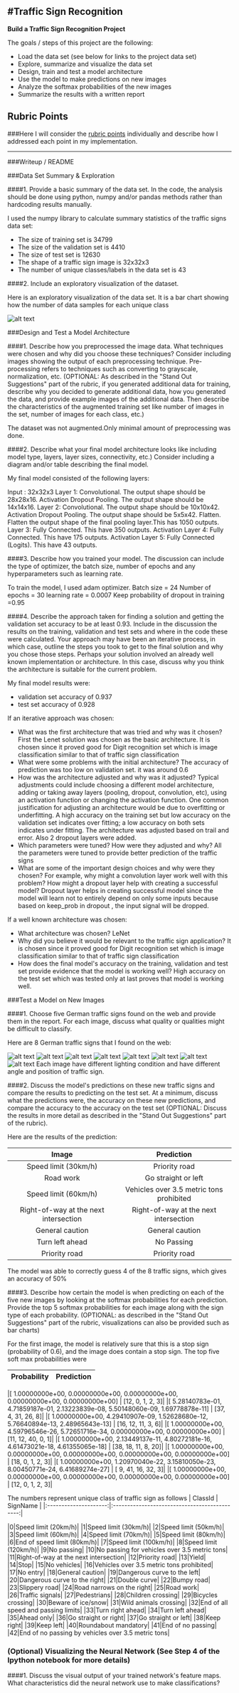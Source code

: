 #**Traffic Sign Recognition** 
---

**Build a Traffic Sign Recognition Project**

The goals / steps of this project are the following:
* Load the data set (see below for links to the project data set)
* Explore, summarize and visualize the data set
* Design, train and test a model architecture
* Use the model to make predictions on new images
* Analyze the softmax probabilities of the new images
* Summarize the results with a written report


[//]: # (Image References)

[image1]: ./examples/dataset.png "Visualization"
[image2]: ./new-signs/1x.png "Traffic Sign 1"
[image3]: ./new-signs/2x.png "Traffic Sign 2"
[image4]: ./new-signs/3x.png "Traffic Sign 3"
[image5]: ./new-signs/4x.png "Traffic Sign 4"
[image6]: ./new-signs/5x.png "Traffic Sign 5"
[image7]: ./new-signs/6x.png "Traffic Sign 6"
[image8]: ./new-signs/7x.png "Traffic Sign 7"
[image9]: ./new-signs/8x.png "Traffic Sign 8"

## Rubric Points
###Here I will consider the [rubric points](https://review.udacity.com/#!/rubrics/481/view) individually and describe how I addressed each point in my implementation.  

---
###Writeup / README

###Data Set Summary & Exploration

####1. Provide a basic summary of the data set. In the code, the analysis should be done using python, numpy and/or pandas methods rather than hardcoding results manually.

I used the numpy library to calculate summary statistics of the traffic
signs data set:

* The size of training set is 34799
* The size of the validation set is 4410
* The size of test set is 12630
* The shape of a traffic sign image is 32x32x3
* The number of unique classes/labels in the data set is 43

####2. Include an exploratory visualization of the dataset.

Here is an exploratory visualization of the data set. It is a bar chart showing how the number of data samples for each unique class

![alt text][image1]

###Design and Test a Model Architecture

####1. Describe how you preprocessed the image data. What techniques were chosen and why did you choose these techniques? Consider including images showing the output of each preprocessing technique. Pre-processing refers to techniques such as converting to grayscale, normalization, etc. (OPTIONAL: As described in the "Stand Out Suggestions" part of the rubric, if you generated additional data for training, describe why you decided to generate additional data, how you generated the data, and provide example images of the additional data. Then describe the characteristics of the augmented training set like number of images in the set, number of images for each class, etc.)

The dataset was not augmented.Only minimal amount of preprocessing was done.


####2. Describe what your final model architecture looks like including model type, layers, layer sizes, connectivity, etc.) Consider including a diagram and/or table describing the final model.

My final model consisted of the following layers:

Input : 32x32x3
Layer 1: Convolutional. The output shape should be 28x28x16.
Activation
Dropout
Pooling. The output shape should be 14x14x16.
Layer 2: Convolutional. The output shape should be 10x10x42.
Activation
Dropout
Pooling. The output shape should be 5x5x42.
Flatten. Flatten the output shape of the final pooling layer.This has 1050 outputs.
Layer 3: Fully Connected. This have 350 outputs.
Activation
Layer 4: Fully Connected. This have 175 outputs.
Activation
Layer 5: Fully Connected (Logits). This have 43 outputs.

####3. Describe how you trained your model. The discussion can include the type of optimizer, the batch size, number of epochs and any hyperparameters such as learning rate.

To train the model, I used adam optimizer.
Batch size = 24
Number of epochs = 30
learning rate = 0.0007
Keep probability of dropout in training =0.95

####4. Describe the approach taken for finding a solution and getting the validation set accuracy to be at least 0.93. Include in the discussion the results on the training, validation and test sets and where in the code these were calculated. Your approach may have been an iterative process, in which case, outline the steps you took to get to the final solution and why you chose those steps. Perhaps your solution involved an already well known implementation or architecture. In this case, discuss why you think the architecture is suitable for the current problem.

My final model results were:
* validation set accuracy of  0.937 
* test set accuracy of 0.928

If an iterative approach was chosen:
* What was the first architecture that was tried and why was it chosen?
First the Lenet solution was chosen as the basic architecture. It is chosen since it proved good for Digit recognition set which is image classification similar to that of traffic sign classification
* What were some problems with the initial architecture?
The accuracy of prediction was too low on validation set. it was around 0.6
* How was the architecture adjusted and why was it adjusted? Typical adjustments could include choosing a different model architecture, adding or taking away layers (pooling, dropout, convolution, etc), using an activation function or changing the activation function. One common justification for adjusting an architecture would be due to overfitting or underfitting. A high accuracy on the training set but low accuracy on the validation set indicates over fitting; a low accuracy on both sets indicates under fitting.
The architecture was adjusted based on trail and error. Also 2 dropout layers were added.
* Which parameters were tuned? How were they adjusted and why?
All the parameters were tuned to provide better prediction of the traffic signs
* What are some of the important design choices and why were they chosen? For example, why might a convolution layer work well with this problem? How might a dropout layer help with creating a successful model?
Dropout layer helps in creating successful model since the model will learn not to entirely depend on only some inputs because based on keep_prob in dropout , the input signal will be dropped.

If a well known architecture was chosen:
* What architecture was chosen?
LeNet
* Why did you believe it would be relevant to the traffic sign application?
It is chosen since it proved good for Digit recognition set which is image classification similar to that of traffic sign classification
* How does the final model's accuracy on the training, validation and test set provide evidence that the model is working well?
 High accuracy on the test set which was tested only at last proves that model is working well.

###Test a Model on New Images

####1. Choose five German traffic signs found on the web and provide them in the report. For each image, discuss what quality or qualities might be difficult to classify.

Here are 8 German traffic signs that I found on the web:

![alt text][image2] ![alt text][image3] ![alt text][image4] ![alt text][image5] 
![alt text][image6] ![alt text][image7] ![alt text][image8] ![alt text][image9]
Each image have different lighting condition and have different angle and position of traffic sign. 

####2. Discuss the model's predictions on these new traffic signs and compare the results to predicting on the test set. At a minimum, discuss what the predictions were, the accuracy on these new predictions, and compare the accuracy to the accuracy on the test set (OPTIONAL: Discuss the results in more detail as described in the "Stand Out Suggestions" part of the rubric).

Here are the results of the prediction:

| Image			        |     Prediction	        					| 
|:---------------------:|:---------------------------------------------:| 
| Speed limit (30km/h)      		| Priority road	 									| 
| Road work   			        | Go straight or left 							|
| Speed limit (60km/h)			| Vehicles over 3.5 metric tons prohibited							|
| Right-of-way at the next intersection	| Right-of-way at the next intersection                             |         			       | Keep right	      		        | Keep right					 				|
| General caution		        | General caution     							|
| Turn left ahead		        | No Passing    							|
| Priority road		                | Priority road	     							|

The model was able to correctly guess 4 of the 8 traffic signs, which gives an accuracy of 50%

####3. Describe how certain the model is when predicting on each of the five new images by looking at the softmax probabilities for each prediction. Provide the top 5 softmax probabilities for each image along with the sign type of each probability. (OPTIONAL: as described in the "Stand Out Suggestions" part of the rubric, visualizations can also be provided such as bar charts)


For the first image, the model is relatively sure that this is a stop sign (probability of 0.6), and the image does contain a stop sign. The top five soft max probabilities were

|                          Probability         	                                         |     Prediction	        		| 
|:--------------------------------------------------------------------------------------:|:---------------------------------------------:| 
     							
|[  1.00000000e+00,   0.00000000e+00,   0.00000000e+00, 0.00000000e+00,   0.00000000e+00] | [12,  0,  1,  2,  3]|
|[  5.28140783e-01,   4.71859187e-01,   2.13223839e-08, 5.50148060e-09,   1.69778878e-11] | [37,  4, 31, 26,  8]|
|[  1.00000000e+00,   4.29410907e-09,   1.52628680e-12, 5.76640894e-13,   2.48965643e-13] | [16, 12, 11,  3,  6]|
|[  1.00000000e+00,   4.59796546e-26,   5.72651716e-34, 0.00000000e+00,   0.00000000e+00] | [11, 12, 40,  0,  1]|
|[  1.00000000e+00,   2.13449137e-11,   4.80272181e-16, 4.61473021e-18,   4.61355065e-18] | [38, 18, 11,  8, 20]|
|[  1.00000000e+00,   0.00000000e+00,   0.00000000e+00, 0.00000000e+00,   0.00000000e+00] | [18,  0,  1,  2,  3]|
|[  1.00000000e+00,   1.20970040e-22,   3.15810050e-23, 8.00450771e-24,   6.41689274e-27] | [ 9, 41, 16, 32,  3]|
|[  1.00000000e+00,   0.00000000e+00,   0.00000000e+00, 0.00000000e+00,   0.00000000e+00] | [12,  0,  1,  2,  3]|

The numbers represent unique class of traffic sign as follows
| ClassId		        |     SignName	        					| 
|:---------------------:|:---------------------------------------------:| 

|0|Speed limit (20km/h)|
|1|Speed limit (30km/h)|
|2|Speed limit (50km/h)|
|3|Speed limit (60km/h)|
|4|Speed limit (70km/h)|
|5|Speed limit (80km/h)|
|6|End of speed limit (80km/h)|
|7|Speed limit (100km/h)|
|8|Speed limit (120km/h)|
|9|No passing|
|10|No passing for vehicles over 3.5 metric tons|
|11|Right-of-way at the next intersection|
|12|Priority road|
|13|Yield|
|14|Stop|
|15|No vehicles|
|16|Vehicles over 3.5 metric tons prohibited|
|17|No entry|
|18|General caution|
|19|Dangerous curve to the left|
|20|Dangerous curve to the right|
|21|Double curve|
|22|Bumpy road|
|23|Slippery road|
|24|Road narrows on the right|
|25|Road work|
|26|Traffic signals|
|27|Pedestrians|
|28|Children crossing|
|29|Bicycles crossing|
|30|Beware of ice/snow|
|31|Wild animals crossing|
|32|End of all speed and passing limits|
|33|Turn right ahead|
|34|Turn left ahead|
|35|Ahead only|
|36|Go straight or right|
|37|Go straight or left|
|38|Keep right|
|39|Keep left|
|40|Roundabout mandatory|
|41|End of no passing|
|42|End of no passing by vehicles over 3.5 metric tons|

### (Optional) Visualizing the Neural Network (See Step 4 of the Ipython notebook for more details)
####1. Discuss the visual output of your trained network's feature maps. What characteristics did the neural network use to make classifications?


